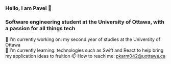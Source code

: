 ### Hello, I am Pavel 👋

### Software engineering student at the University of Ottawa, with a passion for all things tech

🔭 I’m currently working on: my second year of studies at the University of Ottawa                       
🌱 I’m currently learning: technologies such as Swift and React to help bring my application ideas to fruition
📫 How to reach me: pkarm042@uottawa.ca
<!--
**pxvelk/pxvelk** is a ✨ _special_ ✨ repository because its `README.md` (this file) appears on your GitHub profile.

Here are some ideas to get you started:



- 👯 I’m looking to collaborate on ...
- 🤔 I’m looking for help with ...
- 💬 Ask me about ...
- 📫 How to reach me: ...
- 😄 Pronouns: ...
- ⚡ Fun fact: ...
-->
